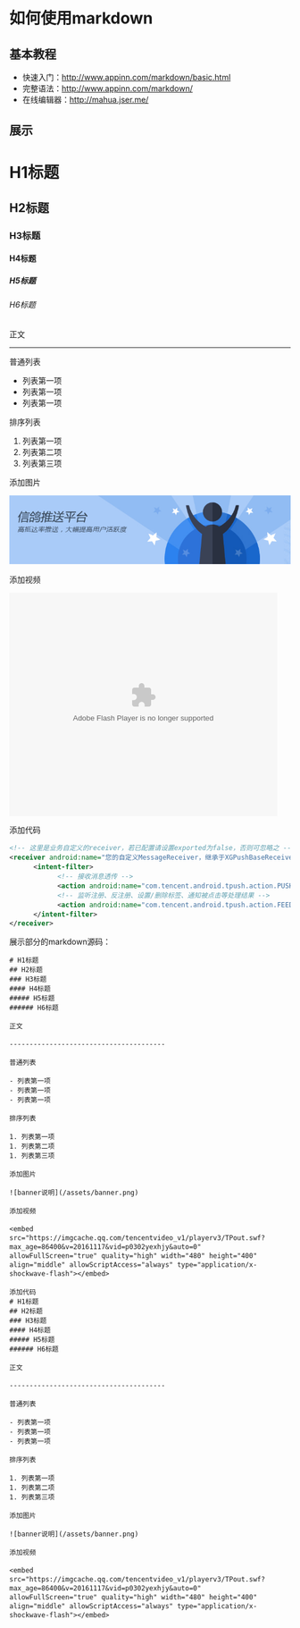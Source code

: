 # 如何使用markdown

## 基本教程

- 快速入门：http://www.appinn.com/markdown/basic.html
- 完整语法：http://www.appinn.com/markdown/
- 在线编辑器：http://mahua.jser.me/

## 展示

# H1标题
## H2标题
### H3标题
#### H4标题
##### H5标题
###### H6标题

正文

---------------------------------------

普通列表

- 列表第一项
- 列表第一项
- 列表第一项

排序列表

1. 列表第一项
1. 列表第二项
1. 列表第三项

添加图片

![banner说明](/assets/banner.png)

添加视频

<embed src="https://imgcache.qq.com/tencentvideo_v1/playerv3/TPout.swf?max_age=86400&v=20161117&vid=p0302yexhjy&auto=0" allowFullScreen="true" quality="high" width="480" height="400" align="middle" allowScriptAccess="always" type="application/x-shockwave-flash"></embed>

添加代码

```xml
<!-- 这里是业务自定义的receiver，若已配置请设置exported为false，否则可忽略之 --> 
<receiver android:name="您的自定义MessageReceiver，继承于XGPushBaseReceiver" android:exported="false"> 
      <intent-filter> 
            <!-- 接收消息透传 --> 
            <action android:name="com.tencent.android.tpush.action.PUSH_MESSAGE" /> 
            <!-- 监听注册、反注册、设置/删除标签、通知被点击等处理结果 --> 
            <action android:name="com.tencent.android.tpush.action.FEEDBACK" />
      </intent-filter>
</receiver>
```

展示部分的markdown源码：

```
# H1标题
## H2标题
### H3标题
#### H4标题
##### H5标题
###### H6标题

正文

---------------------------------------

普通列表

- 列表第一项
- 列表第一项
- 列表第一项

排序列表

1. 列表第一项
1. 列表第二项
1. 列表第三项

添加图片

![banner说明](/assets/banner.png)

添加视频

<embed src="https://imgcache.qq.com/tencentvideo_v1/playerv3/TPout.swf?max_age=86400&v=20161117&vid=p0302yexhjy&auto=0" allowFullScreen="true" quality="high" width="480" height="400" align="middle" allowScriptAccess="always" type="application/x-shockwave-flash"></embed>

添加代码
# H1标题
## H2标题
### H3标题
#### H4标题
##### H5标题
###### H6标题

正文

---------------------------------------

普通列表

- 列表第一项
- 列表第一项
- 列表第一项

排序列表

1. 列表第一项
1. 列表第二项
1. 列表第三项

添加图片

![banner说明](/assets/banner.png)

添加视频

<embed src="https://imgcache.qq.com/tencentvideo_v1/playerv3/TPout.swf?max_age=86400&v=20161117&vid=p0302yexhjy&auto=0" allowFullScreen="true" quality="high" width="480" height="400" align="middle" allowScriptAccess="always" type="application/x-shockwave-flash"></embed>

```